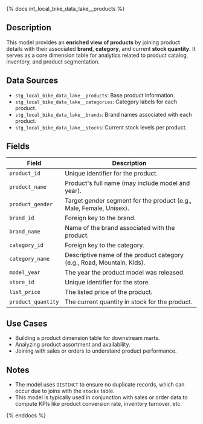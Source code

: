 {% docs int_local_bike_data_lake__products %}

## Description

This model provides an **enriched view of products** by joining product details with their associated **brand**, **category**, and current **stock quantity**. It serves as a core dimension table for analytics related to product catalog, inventory, and product segmentation.

## Data Sources

- `stg_local_bike_data_lake__products`: Base product information.
- `stg_local_bike_data_lake__categories`: Category labels for each product.
- `stg_local_bike_data_lake__brands`: Brand names associated with each product.
- `stg_local_bike_data_lake__stocks`: Current stock levels per product.

## Fields

| Field | Description |
|-------|-------------|
| `product_id` | Unique identifier for the product. |
| `product_name` | Product's full name (may include model and year). |
| `product_gender` | Target gender segment for the product (e.g., Male, Female, Unisex). |
| `brand_id` | Foreign key to the brand. |
| `brand_name` | Name of the brand associated with the product. |
| `category_id` | Foreign key to the category. |
| `category_name` | Descriptive name of the product category (e.g., Road, Mountain, Kids). |
| `model_year` | The year the product model was released. |
| `store_id` | Unique identifier for the store. |
| `list_price` | The listed price of the product. |
| `product_quantity` | The current quantity in stock for the product. |

## Use Cases

- Building a product dimension table for downstream marts.
- Analyzing product assortment and availability.
- Joining with sales or orders to understand product performance.

## Notes

- The model uses `DISTINCT` to ensure no duplicate records, which can occur due to joins with the `stocks` table.
- This model is typically used in conjunction with sales or order data to compute KPIs like product conversion rate, inventory turnover, etc.

{% enddocs %}